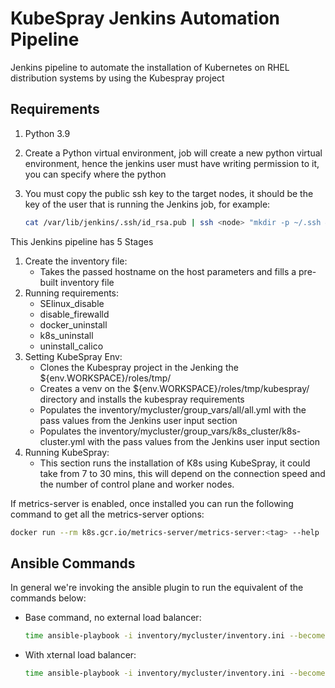 # KubeSpray Jenkins Automation Pipeline
Jenkins pipeline to automate the installation of Kubernetes on RHEL distribution systems by using the Kubespray project

## Requirements
1. Python 3.9

1. Create a Python virtual environment,   job will create a new python virtual environment, hence the jenkins user must have writing permission to it, you can specify where the python 

1. You must copy the public ssh key to the target nodes, it should be the key of the user that is running the Jenkins job, for example:

   ```bash
   cat /var/lib/jenkins/.ssh/id_rsa.pub | ssh <node> "mkdir -p ~/.ssh && cat >> ~/.ssh/authorized_keys"
   ```

This Jenkins pipeline has 5 Stages

1. Create the inventory file:
   - Takes the passed hostname on the host parameters and fills a pre-built inventory file
2. Running requirements:
   - SElinux_disable
   - disable_firewalld
   - docker_uninstall
   - k8s_uninstall
   - uninstall_calico
4. Setting KubeSpray Env:
   - Clones the Kubespray project in the Jenking the ${env.WORKSPACE}/roles/tmp/
   - Creates a venv on the ${env.WORKSPACE}/roles/tmp/kubespray/ directory and installs the kubespray requirements
   - Populates the inventory/mycluster/group_vars/all/all.yml with the pass values from the Jenkins user input section
   - Populates the inventory/mycluster/group_vars/k8s_cluster/k8s-cluster.yml with the pass values from the Jenkins user input section
5. Running KubeSpray:
   - This section runs the installation of K8s using KubeSpray, it could take from 7 to 30 mins, this will depend on the connection speed and the number of control plane and worker nodes.

If metrics-server is enabled, once installed you can run the following command to get all the metrics-server options:

```bash
docker run --rm k8s.gcr.io/metrics-server/metrics-server:<tag> --help
```

## Ansible Commands
In general we're invoking the ansible plugin to run the equivalent of the commands below:
- Base command, no external load balancer:

   ```bash
   time ansible-playbook -i inventory/mycluster/inventory.ini --become --become-user=root cluster.yml -K --extra-vars="http_proxy=<proxy node> https_proxy=<proxy node> no_proxy=127.0.0.1,localhost,10.233.0.1,169.254.25.10,<add the rest of nodes you need exclude> kube_proxy_mode=iptables dashboard_enabled=<default value> metrics_server_enabled=<default value> helm_enabled=<default value>" -v
   ```

- With xternal load balancer:

   ```bash
   time ansible-playbook -i inventory/mycluster/inventory.ini --become --become-user=root cluster.yml -K --extra-vars="http_proxy=<proxy node> https_proxy=<proxy node> no_proxy=127.0.0.1,localhost,10.233.0.1,169.254.25.10,<add the rest of nodes you need exclude> kube_proxy_mode=iptables dashboard_enabled=<default value> metrics_server_enabled=<default value> helm_enabled=<default value>" -v
   ```
